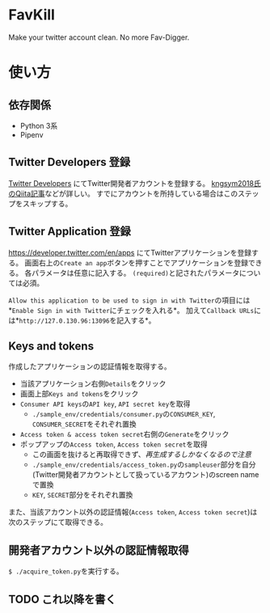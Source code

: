 # FavKill
Make your twitter account clean. No more Fav-Digger.

# 使い方
## 依存関係
- Python 3系
- Pipenv

## Twitter Developers 登録
[Twitter Developers](https://developer.twitter.com/) にてTwitter開発者アカウントを登録する。
[kngsym2018氏のQiita記事](https://qiita.com/kngsym2018/items/2524d21455aac111cdee "Twitter API 登録 \(アカウント申請方法\) から承認されるまでの手順まとめ")などが詳しい。
すでにアカウントを所持している場合はこのステップをスキップする。

## Twitter Application 登録
<https://developer.twitter.com/en/apps> にてTwitterアプリケーションを登録する。
画面右上の`Create an app`ボタンを押すことでアプリケーションを登録できる。
各パラメータは任意に記入する。
`(required)`と記されたパラメータについては必須。

`Allow this application to be used to sign in with Twitter`の項目には*`Enable Sign in with Twitter`にチェックを入れる*。
加えて`Callback URLs`には*`http://127.0.130.96:13096`を記入する*。

## Keys and tokens
作成したアプリケーションの認証情報を取得する。
- 当該アプリケーション右側`Details`をクリック
- 画面上部`Keys and tokens`をクリック
- `Consumer API keys`の`API key`, `API secret key`を取得
  - `./sample_env/credentials/consumer.py`の`CONSUMER_KEY`, `CONSUMER_SECRET`をそれぞれ置換
- `Access token & access token secret`右側の`Generate`をクリック
- ポップアップの`Access token`, `Access token secret`を取得
  - この画面を抜けると再取得できず、*再生成するしかなくなるので注意*
  - `./sample_env/credentials/access_token.py`の`sampleuser`部分を自分(Twitter開発者アカウントとして扱っているアカウント)のscreen nameで置換
  - `KEY`, `SECRET`部分をそれぞれ置換

また、当該アカウント以外の認証情報(`Access token`, `Access token secret`)は次のステップにて取得できる。

## 開発者アカウント以外の認証情報取得
`$ ./acquire_token.py`を実行する。

## TODO これ以降を書く
